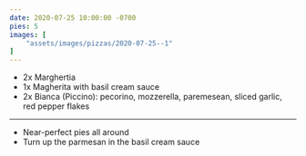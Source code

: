 ```yaml
---
date: 2020-07-25 10:00:00 -0700
pies: 5
images: [
    "assets/images/pizzas/2020-07-25--1"
]
---
```

- 2x Marghertia
- 1x Magherita with basil cream sauce
- 2x Bianca (Piccino): pecorino, mozzerella, paremesean, sliced garlic, red pepper flakes

---

- Near-perfect pies all around
- Turn up the parmesan in the basil cream sauce